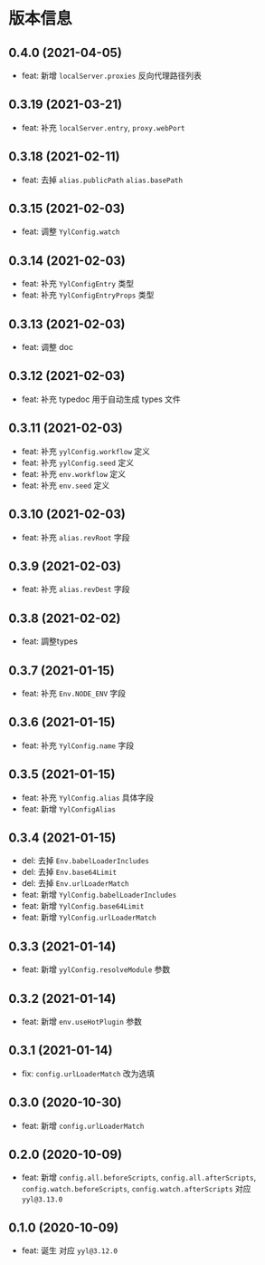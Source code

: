# 版本信息

## 0.4.0 (2021-04-05)
* feat: 新增 `localServer.proxies` 反向代理路径列表

## 0.3.19 (2021-03-21)
* feat: 补充 `localServer.entry`, `proxy.webPort`
## 0.3.18 (2021-02-11)
* feat: 去掉 `alias.publicPath` `alias.basePath`

## 0.3.15 (2021-02-03)

* feat: 调整 `YylConfig.watch`
## 0.3.14 (2021-02-03)
* feat: 补充 `YylConfigEntry` 类型
* feat: 补充 `YylConfigEntryProps` 类型
## 0.3.13 (2021-02-03)

* feat: 调整 doc 

## 0.3.12 (2021-02-03)

* feat: 补充 typedoc 用于自动生成 types 文件
## 0.3.11 (2021-02-03)

* feat: 补充 `yylConfig.workflow` 定义
* feat: 补充 `yylConfig.seed` 定义
* feat: 补充 `env.workflow` 定义
* feat: 补充 `env.seed` 定义

## 0.3.10 (2021-02-03)

* feat: 补充 `alias.revRoot` 字段
## 0.3.9 (2021-02-03)

* feat: 补充 `alias.revDest` 字段

## 0.3.8 (2021-02-02)

* feat: 調整types
## 0.3.7 (2021-01-15)
* feat: 补充 `Env.NODE_ENV` 字段
## 0.3.6 (2021-01-15)
* feat: 补充 `YylConfig.name` 字段
## 0.3.5 (2021-01-15)
* feat: 补充 `YylConfig.alias` 具体字段
* feat: 新增 `YylConfigAlias`
## 0.3.4 (2021-01-15)
* del: 去掉 `Env.babelLoaderIncludes`
* del: 去掉 `Env.base64Limit`
* del: 去掉 `Env.urlLoaderMatch`
* feat: 新增 `YylConfig.babelLoaderIncludes`
* feat: 新增 `YylConfig.base64Limit`
* feat: 新增 `YylConfig.urlLoaderMatch`
## 0.3.3 (2021-01-14)
* feat: 新增 `yylConfig.resolveModule` 参数
## 0.3.2 (2021-01-14)
* feat: 新增 `env.useHotPlugin` 参数
## 0.3.1 (2021-01-14)
* fix: `config.urlLoaderMatch` 改为选填
## 0.3.0 (2020-10-30)
* feat: 新增 `config.urlLoaderMatch`
## 0.2.0 (2020-10-09)
* feat: 新增 `config.all.beforeScripts`, `config.all.afterScripts`, `config.watch.beforeScripts`, `config.watch.afterScripts` 对应 `yyl@3.13.0`
## 0.1.0 (2020-10-09)
* feat: 诞生 对应 `yyl@3.12.0`